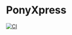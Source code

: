 # PonyXpress

[![CI](https://github.com/rotgerspony/ponyxpress/actions/workflows/ci.yml/badge.svg)](https://github.com/rotgerspony/ponyxpress/actions/workflows/ci.yml)
